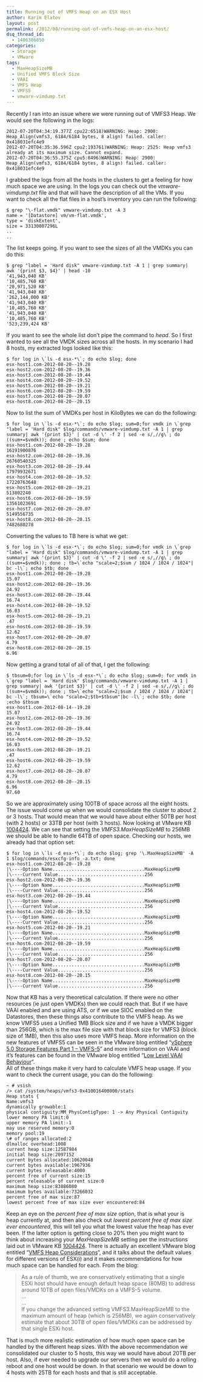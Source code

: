 ```yaml
---
title: Running out of VMFS Heap on an ESX Host
author: Karim Elatov
layout: post
permalink: /2012/08/running-out-of-vmfs-heap-on-an-esx-host/
dsq_thread_id:
  - 1406386850
categories:
  - Storage
  - VMware
tags:
  - MaxHeapSizeMB
  - Unified VMFS Block Size
  - VAAI
  - VMFS Heap
  - VMFS5
  - vmware-vimdump.txt
---
```

Recently I ran into an issue where we were running out of VMFS3 Heap. We would see the following in the logs:

	  
	2012-07-20T04:34:19.377Z cpu22:6518)WARNING: Heap: 2900: Heap_Align(vmfs3, 6184/6184 bytes, 8 align) failed. caller: 0x418031efc4e9  
	2012-07-20T04:35:36.596Z cpu2:193761)WARNING: Heap: 2525: Heap vmfs3 already at its maximum size. Cannot expand.  
	2012-07-20T04:36:55.375Z cpu5:8496)WARNING: Heap: 2900: Heap_Align(vmfs3, 6184/6184 bytes, 8 align) failed. caller: 0x418031efc4e9  
	

I grabbed the logs from all the hosts in the clusters to get a feeling for how much space we are using. In the logs you can check out the *vmware-vimdump.txt* file and that will have the description of all the VMs. If you want to check all the flat files in a host&#8217;s inventory you can run the following:

	  
	$ grep "\-flat.vmdk" vmware-vimdump.txt -A 3  
	name = '[Datastore] vm/vm-flat.vmdk',  
	type = 'diskExtent',  
	size = 33130807296L  
	..  
	..  
	

The list keeps going. If you want to see the sizes of all the VMDKs you can do this:

	  
	$ grep "label = 'Hard disk" vmware-vimdump.txt -A 1 | grep summary| awk '{print $3, $4}' | head -10  
	'41,943,040 KB'  
	'10,485,760 KB'  
	'20,971,520 KB'  
	'41,943,040 KB'  
	'262,144,000 KB'  
	'41,943,040 KB'  
	'10,485,760 KB'  
	'41,943,040 KB'  
	'10,485,760 KB'  
	'523,239,424 KB'  
	

If you want to see the whole list don&#8217;t pipe the command to *head*. So I first wanted to see all the VMDK sizes across all the hosts. In my scenario I had 8 hosts, my extracted logs looked like this:

	  
	$ for log in \`ls -d esx-*\`; do echo $log; done  
	esx-host1.com-2012-08-20--19.28  
	esx-host2.com-2012-08-20--19.36  
	esx-host3.com-2012-08-20--19.44  
	esx-host4.com-2012-08-20--19.52  
	esx-host5.com-2012-08-20--19.21  
	esx-host6.com-2012-08-20--19.59  
	esx-host7.com-2012-08-20--20.07  
	esx-host8.com-2012-08-20--20.15  
	

Now to list the sum of VMDKs per host in KiloBytes we can do the following:

	  
	$ for log in \`ls -d esx-*\`; do echo $log; sum=0;for vmdk in \`grep "label = 'Hard disk" $log/commands/vmware-vimdump.txt -A 1 | grep summary| awk '{print $3}' | cut -d \' -f 2 | sed -e s/,//g\`; do ((sum+=$vmdk)); done ; echo $sum; done  
	esx-host1.com-2012-08-20--19.28  
	16191900876  
	esx-host2.com-2012-08-20--19.36  
	26760540325  
	esx-host3.com-2012-08-20--19.44  
	17979932671  
	esx-host4.com-2012-08-20--19.52  
	17220763648  
	esx-host5.com-2012-08-20--19.21  
	513802240  
	esx-host6.com-2012-08-20--19.59  
	13561023691  
	esx-host7.com-2012-08-20--20.07  
	5149556735  
	esx-host8.com-2012-08-20--20.15  
	7482680278  
	

Converting the values to TB here is what we get:

	  
	$ for log in \`ls -d esx-*\`; do echo $log; sum=0;for vmdk in \`grep "label = 'Hard disk" $log/commands/vmware-vimdump.txt -A 1 | grep summary| awk '{print $3}' | cut -d \' -f 2 | sed -e s/,//g\`; do ((sum+=$vmdk)); done ; tb=\`echo "scale=2;$sum / 1024 / 1024 / 1024"| bc -l\`; echo $tb; done  
	esx-host1.com-2012-08-20--19.28  
	15.07  
	esx-host2.com-2012-08-20--19.36  
	24.92  
	esx-host3.com-2012-08-20--19.44  
	16.74  
	esx-host4.com-2012-08-20--19.52  
	16.03  
	esx-host5.com-2012-08-20--19.21  
	.47  
	esx-host6.com-2012-08-20--19.59  
	12.62  
	esx-host7.com-2012-08-20--20.07  
	4.79  
	esx-host8.com-2012-08-20--20.15  
	6.96  
	

Now getting a grand total of all of that, I get the following:

	  
	$ tbsum=0;for log in \`ls -d esx-*\`; do echo $log; sum=0; for vmdk in \`grep "label = 'Hard disk" $log/commands/vmware-vimdump.txt -A 1 | grep summary| awk '{print $3}' | cut -d \' -f 2 | sed -e s/,//g\`; do ((sum+=$vmdk)); done ; tb=\`echo "scale=2;$sum / 1024 / 1024 / 1024"| bc -l\`; tbsum=\`echo "scale=2;$tb+$tbsum"|bc -l\`; echo $tb; done ;echo $tbsum  
	esx-host1.com-2012-08-14--19.28  
	15.07  
	esx-host2.com-2012-08-20--19.36  
	24.92  
	esx-host3.com-2012-08-20--19.44  
	16.74  
	esx-host4.com-2012-08-20--19.52  
	16.03  
	esx-host5.com-2012-08-20--19.21  
	.47  
	esx-host6.com-2012-08-20--19.59  
	12.62  
	esx-host7.com-2012-08-20--20.07  
	4.79  
	esx-host8.com-2012-08-20--20.15  
	6.96  
	97.60  
	

So we are approximately using 100TB of space across all the eight hosts. The issue would come up when we would consolidate the cluster to about 2 or 3 hosts. That would mean that we would have about either 50TB per host (with 2 hosts) or 33TB per host (with 3 hosts). Now looking at VMware KB <a href="http://kb.vmware.com/kb/1004424" onclick="javascript:_gaq.push(['_trackEvent','outbound-article','http://kb.vmware.com/kb/1004424']);">1004424</a>. We can see that setting the *VMFS3.MaxHeapSizeMB* to 256MB we should be able to handle 64TB of open space. Checking our hosts, we already had that option set:

	  
	$ for log in \`ls -d esx-*\`; do echo $log; grep '\.MaxHeapSizeMB' -A 1 $log/commands/esxcfg-info_-a.txt; done  
	esx-host1.com-2012-08-20--19.28  
	|\----Option Name..................................MaxHeapSizeMB  
	|\----Current Value................................256  
	esx-host2.com-2012-08-20--19.36  
	|\----Option Name..................................MaxHeapSizeMB  
	|\----Current Value................................256  
	esx-host3.com-2012-08-20--19.44  
	|\----Option Name..................................MaxHeapSizeMB  
	|\----Current Value................................256  
	esx-host4.com-2012-08-20--19.52  
	|\----Option Name..................................MaxHeapSizeMB  
	|\----Current Value................................256  
	esx-host5.com-2012-08-20--19.21  
	|\----Option Name..................................MaxHeapSizeMB  
	|\----Current Value................................256  
	esx-host6.com-2012-08-20--19.59  
	|\----Option Name..................................MaxHeapSizeMB  
	|\----Current Value................................256  
	esx-host7.com-2012-08-20--20.07  
	|\----Option Name..................................MaxHeapSizeMB  
	|\----Current Value................................256  
	esx-host8.com-2012-08-20--20.15  
	|\----Option Name..................................MaxHeapSizeMB  
	|\----Current Value................................256  
	

Now that KB has a very theoretical calculation. If there were no other resources (ie just open VMDKs) then we could reach that. But if we have VAAI enabled and are using ATS, or if we use SIOC enabled on the Datastores, then these things also contribute to the VMFS heap. As we know VMFS5 uses a Unified 1MB Block size and if we have a VMDK bigger than 256GB, which is the max file size with that block size for VMFS3 (block size of 1MB), then this also uses more VMFS heap. More information on the new features of VMFS5 can be seen in the VMware blog entitled &#8220;<a href="http://blogs.vmware.com/vsphere/2011/07/new-vsphere-50-storage-features-part-1-vmfs-5.html" onclick="javascript:_gaq.push(['_trackEvent','outbound-article','http://blogs.vmware.com/vsphere/2011/07/new-vsphere-50-storage-features-part-1-vmfs-5.html']);">vSphere 5.0 Storage Features Part 1 – VMFS-5</a>&#8221; and more information on VAAI and it&#8217;s features can be found in the VMware blog entitled &#8220;<a href="http://blogs.vmware.com/vsphere/2012/06/low-level-vaai-behaviour.html" onclick="javascript:_gaq.push(['_trackEvent','outbound-article','http://blogs.vmware.com/vsphere/2012/06/low-level-vaai-behaviour.html']);">Low Level VAAI Behaviour</a>&#8220;.  
All of these things make it very hard to calculate VMFS heap usage. If you want to check the current usage, you can do the following:

	  
	~ # vsish  
	/> cat /system/heaps/vmfs3-0x410016400000/stats  
	Heap stats {  
	Name:vmfs3  
	dynamically growable:1  
	physical contiguity:MM_PhysContigType: 1 -> Any Physical Contiguity  
	lower memory PA limit:0  
	upper memory PA limit:-1  
	may use reserved memory:0  
	memory pool:19  
	\# of ranges allocated:2  
	dlmalloc overhead:1008  
	current heap size:12587984  
	initial heap size:2097152  
	current bytes allocated:10620048  
	current bytes available:1967936  
	current bytes releasable:4000  
	percent free of current size:15  
	percent releasable of current size:0  
	maximum heap size:83886080  
	maximum bytes available:73266032  
	percent free of max size:87  
	lowest percent free of max size ever encountered:84  
	

Keep an eye on the *percent free of max size* option, that is what your is heap currently at, and then also check out *lowest percent free of max size ever encountered*, this will tell you what the lowest value the heap has ever been. If the latter option is getting close to 20% then you might want to think about increasing your *MaxHeapSizeMB* setting per the instructions laid out in VMware KB <a href="http://kb.vmware.com/kb/1004424" onclick="javascript:_gaq.push(['_trackEvent','outbound-article','http://kb.vmware.com/kb/1004424']);">1004424</a>. There is actually an excellent VMware blog entitled &#8220;<a href="http://blogs.vmware.com/vsphere/2012/08/vmfs-heap-considerations.html" onclick="javascript:_gaq.push(['_trackEvent','outbound-article','http://blogs.vmware.com/vsphere/2012/08/vmfs-heap-considerations.html']);">VMFS Heap Considerations</a>&#8220;, and it talks about the default values for different versions of ESX(i) and it makes recommendations for how much space can be handled for each. From the blog:

> As a rule of thumb, we are conservatively estimating that a single ESXi host should have enough default heap space (80MB) to address around 10TB of open files/VMDKs on a VMFS-5 volume.  
> &#8230;  
> &#8230;  
> If you change the advanced setting VMFS3.MaxHeapSizeMB to the maximum amount of heap (which is 256MB), we again conservatively estimate that about 30TB of open files/VMDKs can be addressed by that single ESXi host. 

That is much more realistic estimation of how much open space can be handled by the different heap sizes. With the above recommendation we consolidated our cluster to 5 hosts, this way we would have about 20TB per host. Also, if ever needed to upgrade our servers then we would do a rolling reboot and one host would be down. In that scenario we would be down to 4 hosts with 25TB for each hosts and that is still acceptable.

<p class="wp-flattr-button">
	  <a class="FlattrButton" style="display:none;" href="http://virtuallyhyper.com/2012/08/running-out-of-vmfs-heap-on-an-esx-host/" title=" Running out of VMFS Heap on an ESX Host" rev="flattr;uid:virtuallyhyper;language:en_GB;category:text;tags:MaxHeapSizeMB,Unified VMFS Block Size,VAAI,VMFS Heap,VMFS5,vmware-vimdump.txt,blog;button:compact;">Recently I ran into an issue where we were running out of VMFS3 Heap. We would see the following in the logs:  2012-07-20T04:34:19.377Z cpu22:6518)WARNING: Heap: 2900: Heap_Align(vmfs3, 6184/6184 bytes,...</a>
	</p>